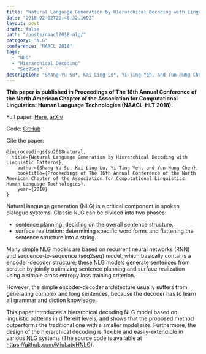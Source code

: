 ```yaml
---
title: "Natural Language Generation by Hierarchical Decoding with Linguistic Patterns"
date: "2018-02-02T22:40:32.169Z"
layout: post
draft: false
path: "/posts/naacl2018-nlg/"
category: "NLG"
conference: "NAACL 2018"
tags:
  - "NLG"
  - "Hierarchical Decoding"
  - "Seq2Seq"
description: "Shang-Yu Su*, Kai-Ling Lo*, Yi-Ting Yeh, and Yun-Nung Chen (co-first author)"
---
```


<b>This paper is published in Proceedings of The 16th Annual Conference of the North American Chapter of the Association for Computational Linguistics: Human Language Technologies (NAACL-HLT 2018).</b>


Full paper:
<a href="./naacl-hlt-2018-nlg.pdf" target="_blank">Here</a>,
<a href="https://arxiv.org/abs/1808.02747" target="_blank">arXiv</a>

Code: 
<a href="https://github.com/MiuLab/HNLG" target="_blank">GitHub</a>

Cite the paper:
```
@inproceedings{su2018natural,
  title={Natural Language Generation by Hierarchical Decoding with Linguistic Patterns},
    author={Shang-Yu Su, Kai-Ling Lo, Yi-Ting Yeh, and Yun-Nung Chen},
    booktitle={Proceedings of The 16th Annual Conference of the North American Chapter of the Association for Computational Linguistics: Human Language Technologies},
    year={2018}
}
```
Natural language generation (NLG) is a critical component in spoken dialogue systems. 
Classic NLG can be divided into two phases: 
* sentence planning: deciding on the overall sentence structure, 
* surface realization: determining specific word forms and flattening the sentence structure into a string. 

Many simple NLG models are based on recurrent neural networks (RNN) and sequence-to-sequence (seq2seq) model, which basically contains a encoder-decoder structure; these NLG models generate sentences from scratch by jointly optimizing sentence planning and surface realization using a simple cross entropy loss training criterion.

However, the simple encoder-decoder architecture usually suffers from generating complex and long sentences, because the decoder has to learn all grammar and diction knowledge.

This paper introduces a hierarchical decoding NLG model based on linguistic patterns in different levels, and shows that the proposed method outperforms the traditional one with a smaller model size.
Furthermore, the design of the hierarchical decoding is flexible and easily-extendible in various NLG systems (The source code is available at https://github.com/MiuLab/HNLG).

